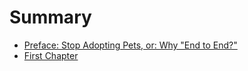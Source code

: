 # Summary

* [Preface: Stop Adopting Pets, or: Why "End to End?"](README.md)
* [First Chapter](chapter1.md)

